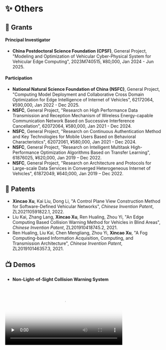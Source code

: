 # ✨ Others

## 🚧 Grants

#### Principal Investigator

- **China Postdoctoral Science Foundation (CPSF)**, General Project, "Modeling and Optimization of Vehicular Cyber-Physical System for Vehicular Edge Computing", 2023M740515, ¥80,000, Jan 2024 - Jun 2025.

#### Participation

- **National Natural Science Foundation of China (NSFC)**, General Project, "Computing Model Deployment and Collaborative Cross Domain Optimization for Edge Intelligence of Internet of Vehicles", 62172064, ¥590,000, Jan 2022 - Dec 2025.
- **NSFC**, General Project, "Research on High Performance Data Transmission and Reception Mechanism of Wireless Energy-capable Communication Network Based on Successive Interference Cancellation", 62072064, ¥580,000, Jan 2021 - Dec 2024.
- **NSFC**, General Project, "Research on Continuous Authentication Method and Key Technologies for Mobile Users Based on Behavioral Characteristics", 62072061, ¥580,000, Jan 2021 - Dec 2024.
- **NSFC**, General Project, "Research on Intelligent Multitask High-Performance Optimization Algorithms Based on Transfer Learning", 61876025, ¥620,000, Jan 2019 – Dec 2022.
- **NSFC**, General Project, "Research on Architecture and Protocols for Large-scale Data Services in Converged Heterogeneous Internet of Vehicles", 61872049, ¥640,000, Jan 2019 – Dec 2022.

## 📄 Patents

- **Xincao Xu**, Kai Liu, Dong Li, "A Control Plane View Construction Method for Software-Defined Vehicular Networks", *Chinese Invention Patent*, ZL202110591822.1, 2022.
- Liu Kai, Zhang Lang, **Xincao Xu**, Ren Hualing, Zhou Yi, "An Edge Computing Based Collision Warning Method for Vehicles in Blind Areas", *Chinese Invention Patent*, ZL201910418745.2, 2021.
- Ren Hualing, Liu Kai, Chen Mengliang, Zhou Yi, **Xincao Xu**, "A Fog Computing-based Information Acquisition, Computing, and Transmission Architecture", *Chinese Invention Patent*, ZL201910146357.3, 2021.

## 📺 Demos

- **Non-Light-of-Sight Collision Warning System**
<video id="video" width="75%" controls="" preload="none" poster="https://neardws-1257861591.cos.ap-shanghai.myqcloud.com/2022/09/20220914065946collision_warning883.png">
      <source id="mp4" src="https://neardws-1257861591.cos.ap-shanghai.myqcloud.com/2022/09/20220914061800超视距碰撞预警应用场景889.mp4" type="video/mp4">
      <p>Your user agent does not support the HTML5 Video element.</p>
</video>
